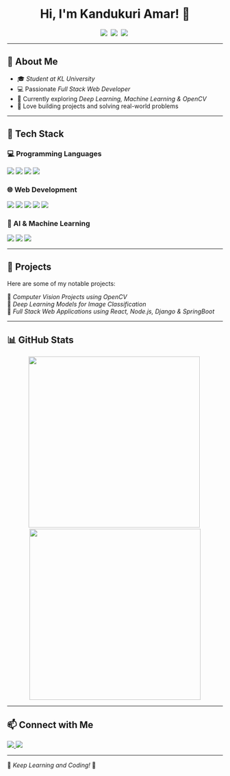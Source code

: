 <h1 align="center">Hi, I'm Kandukuri Amar! 👋</h1>
<p align="center">
  <img src="https://img.shields.io/badge/FullStack-Web_Developer-blue?style=flat-square&logo=appveyor" />&nbsp
  <img src="https://img.shields.io/badge/Languages-C,C++,Python,HTML,CSS,JS-orange?style=flat-square" />&nbsp
  <img src="https://img.shields.io/badge/Currently_Learning-Deep_Learning,ML,CV2-green?style=flat-square" />&nbsp
</p>

---

## 🏢 About Me  
- 🎓 *Student at KL University*  
- 💻 Passionate *Full Stack Web Developer*  
- 🔬 Currently exploring *Deep Learning, Machine Learning & OpenCV*  
- 🚀 Love building projects and solving real-world problems  

---

## 🔧 Tech Stack  

### 💻 Programming Languages  
<p align="left">
  <img src="https://img.shields.io/badge/-C-blue?style=flat-square&logo=c" />
  <img src="https://img.shields.io/badge/-C++-00599C?style=flat-square&logo=c%2B%2B" />
  <img src="https://img.shields.io/badge/-Python-FFD43B?style=flat-square&logo=python&logoColor=blue" />
  <img src="https://img.shields.io/badge/-Java-007396?style=flat-square&logo=java&logoColor=white" />
</p>

### 🌐 Web Development  
<p align="left">
  <img src="https://img.shields.io/badge/-HTML5-E34F26?style=flat-square&logo=html5&logoColor=white" />
  <img src="https://img.shields.io/badge/-CSS3-1572B6?style=flat-square&logo=css3" />
  <img src="https://img.shields.io/badge/-JavaScript-F7DF1E?style=flat-square&logo=javascript&logoColor=black" />
  <img src="https://img.shields.io/badge/-Django-092E20?style=flat-square&logo=django&logoColor=white" />
  <img src="https://img.shields.io/badge/-Spring%20Boot-6DB33F?style=flat-square&logo=spring-boot&logoColor=white" />
</p>

### 🤖 AI & Machine Learning  
<p align="left">
  <img src="https://img.shields.io/badge/-TensorFlow-FF6F00?style=flat-square&logo=tensorflow" />
  <img src="https://img.shields.io/badge/-OpenCV-5C3EE8?style=flat-square&logo=opencv" />
  <img src="https://img.shields.io/badge/-Scikit_Learn-F7931E?style=flat-square&logo=scikitlearn" />
</p>

---

## 🚀 Projects  
Here are some of my notable projects:  

📌 *Computer Vision Projects using OpenCV*  
📌 *Deep Learning Models for Image Classification*  
📌 *Full Stack Web Applications using React, Node.js, Django & SpringBoot*  

---

## 📊 GitHub Stats  
<p align="center">
  <img src="https://github-readme-stats.vercel.app/api?username=KandukuriAmar&show_icons=true&theme=radical" width="400" />&nbsp
  <img src="https://github-readme-streak-stats.herokuapp.com/?user=KandukuriAmar&theme=dark" width="400" />
</p>

---

## 📫 Connect with Me  
<p align="left">
  <a href="https://www.linkedin.com/in/kandukuri-amar-nadh-2631a72b3/" target="_blank">
    <img src="https://img.shields.io/badge/LinkedIn-KandukuriAmar-blue?style=flat-square&logo=linkedin" />
  </a>
  <a href="https://github.com/KandukuriAmar" target="_blank">
    <img src="https://img.shields.io/badge/GitHub-KandukuriAmar-lightgrey?style=flat-square&logo=github" />
  </a>
</p>

---

🚀 *Keep Learning and Coding!* 🚀
